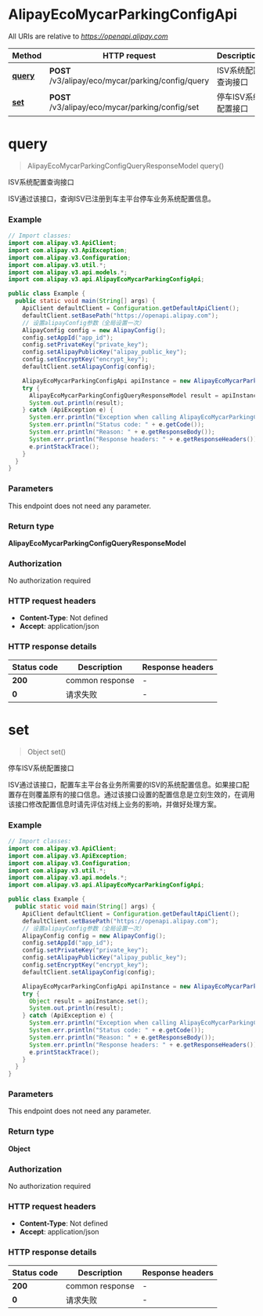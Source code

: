 # AlipayEcoMycarParkingConfigApi

All URIs are relative to *https://openapi.alipay.com*

| Method | HTTP request | Description |
|------------- | ------------- | -------------|
| [**query**](AlipayEcoMycarParkingConfigApi.md#query) | **POST** /v3/alipay/eco/mycar/parking/config/query | ISV系统配置查询接口 |
| [**set**](AlipayEcoMycarParkingConfigApi.md#set) | **POST** /v3/alipay/eco/mycar/parking/config/set | 停车ISV系统配置接口 |


<a name="query"></a>
# **query**
> AlipayEcoMycarParkingConfigQueryResponseModel query()

ISV系统配置查询接口

ISV通过该接口，查询ISV已注册到车主平台停车业务系统配置信息。

### Example
```java
// Import classes:
import com.alipay.v3.ApiClient;
import com.alipay.v3.ApiException;
import com.alipay.v3.Configuration;
import com.alipay.v3.util.*;
import com.alipay.v3.api.models.*;
import com.alipay.v3.api.AlipayEcoMycarParkingConfigApi;

public class Example {
  public static void main(String[] args) {
    ApiClient defaultClient = Configuration.getDefaultApiClient();
    defaultClient.setBasePath("https://openapi.alipay.com");
    // 设置alipayConfig参数（全局设置一次）
    AlipayConfig config = new AlipayConfig();
    config.setAppId("app_id");
    config.setPrivateKey("private_key");
    config.setAlipayPublicKey("alipay_public_key");
    config.setEncryptKey("encrypt_key");
    defaultClient.setAlipayConfig(config);

    AlipayEcoMycarParkingConfigApi apiInstance = new AlipayEcoMycarParkingConfigApi(defaultClient);
    try {
      AlipayEcoMycarParkingConfigQueryResponseModel result = apiInstance.query();
      System.out.println(result);
    } catch (ApiException e) {
      System.err.println("Exception when calling AlipayEcoMycarParkingConfigApi#query");
      System.err.println("Status code: " + e.getCode());
      System.err.println("Reason: " + e.getResponseBody());
      System.err.println("Response headers: " + e.getResponseHeaders());
      e.printStackTrace();
    }
  }
}
```

### Parameters
This endpoint does not need any parameter.

### Return type

**AlipayEcoMycarParkingConfigQueryResponseModel**

### Authorization

No authorization required

### HTTP request headers

 - **Content-Type**: Not defined
 - **Accept**: application/json

### HTTP response details
| Status code | Description | Response headers |
|-------------|-------------|------------------|
| **200** | common response |  -  |
| **0** | 请求失败 |  -  |

<a name="set"></a>
# **set**
> Object set()

停车ISV系统配置接口

ISV通过该接口，配置车主平台各业务所需要的ISV的系统配置信息。如果接口配置存在则覆盖原有的接口信息。通过该接口设置的配置信息是立刻生效的，在调用该接口修改配置信息时请先评估对线上业务的影响，并做好处理方案。

### Example
```java
// Import classes:
import com.alipay.v3.ApiClient;
import com.alipay.v3.ApiException;
import com.alipay.v3.Configuration;
import com.alipay.v3.util.*;
import com.alipay.v3.api.models.*;
import com.alipay.v3.api.AlipayEcoMycarParkingConfigApi;

public class Example {
  public static void main(String[] args) {
    ApiClient defaultClient = Configuration.getDefaultApiClient();
    defaultClient.setBasePath("https://openapi.alipay.com");
    // 设置alipayConfig参数（全局设置一次）
    AlipayConfig config = new AlipayConfig();
    config.setAppId("app_id");
    config.setPrivateKey("private_key");
    config.setAlipayPublicKey("alipay_public_key");
    config.setEncryptKey("encrypt_key");
    defaultClient.setAlipayConfig(config);

    AlipayEcoMycarParkingConfigApi apiInstance = new AlipayEcoMycarParkingConfigApi(defaultClient);
    try {
      Object result = apiInstance.set();
      System.out.println(result);
    } catch (ApiException e) {
      System.err.println("Exception when calling AlipayEcoMycarParkingConfigApi#set");
      System.err.println("Status code: " + e.getCode());
      System.err.println("Reason: " + e.getResponseBody());
      System.err.println("Response headers: " + e.getResponseHeaders());
      e.printStackTrace();
    }
  }
}
```

### Parameters
This endpoint does not need any parameter.

### Return type

**Object**

### Authorization

No authorization required

### HTTP request headers

 - **Content-Type**: Not defined
 - **Accept**: application/json

### HTTP response details
| Status code | Description | Response headers |
|-------------|-------------|------------------|
| **200** | common response |  -  |
| **0** | 请求失败 |  -  |

